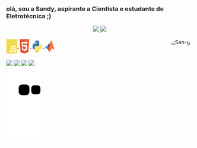 ### olá, sou a Sandy, aspirante a Cientista e estudante de Eletrotécnica ;)
<div align="center">
  <a href="https://msha.ke/iamsann/">
  <img height="124em" src="https://github-readme-stats.vercel.app/api?username=iamsann&show_icons=true&theme=radical&include_all_commits=true&count_private=true"/>
  <img height="124em" src="https://github-readme-stats.vercel.app/api/top-langs/?username=iamsann&layout=compact&langs_count=7&theme=radical"/>
</div>
<div style="display: inline_block"><br>
  <img align="center" alt="San-Js" height="40" width="30" src="https://raw.githubusercontent.com/devicons/devicon/master/icons/javascript/javascript-plain.svg">
  <img align="center" alt="San-HTML" height="40" width="30" src="https://raw.githubusercontent.com/devicons/devicon/master/icons/html5/html5-original.svg">
  <img align="center" alt="San-Python" height="40" width="30" src="https://raw.githubusercontent.com/devicons/devicon/master/icons/python/python-original.svg">
  <img align="center" alt="San-Matlab" height="40" width="30" src="https://raw.githubusercontent.com/devicons/devicon/master/icons/matlab/matlab-original.svg">
  <img align="right" alt="San-gif" src="https://user-images.githubusercontent.com/95325603/164761553-c0ba37ef-409b-4d11-9d16-1e6a0d645224.gif" height="170" style="border-radius:50px;"
</div>
  <div style="display: inline_block"><br>
   <a href="https://instagram.com/iamsaan__" target="_blank"><img src="https://img.shields.io/badge/-Instagram-%23E4405F?style=for-the-badge&logo=instagram&logoColor=white" target="_blank"></a>
    <a href="https://open.spotify.com/user/3lr4wwxc7cl2dckxgrmz05ktu?si=i0srrWuBSAeJ-S1I1WoiJA&utm_source=copy-link&nd=1" target="_blank"><img src="https://img.shields.io/badge/Spotify-1ED760?&style=for-the-badge&logo=spotify&logoColor=white" target="_blank"></a>
    <a href="https://t.me/iamsaan" target="_blank"><img src="https://img.shields.io/badge/Telegram-2CA5E0?style=for-the-badge&logo=telegram&logoColor=white" target="_blank"></a>
   <a href = "mailto:imsann7@gmail.com"><img src="https://img.shields.io/badge/Gmail-D14836?style=for-the-badge&logo=gmail&logoColor=white" target="_blank"></a>
    
   ![Snake animation](https://github.com/iamsann/iamsann/blob/output/github-contribution-grid-snake.svg)
 
 </div>
